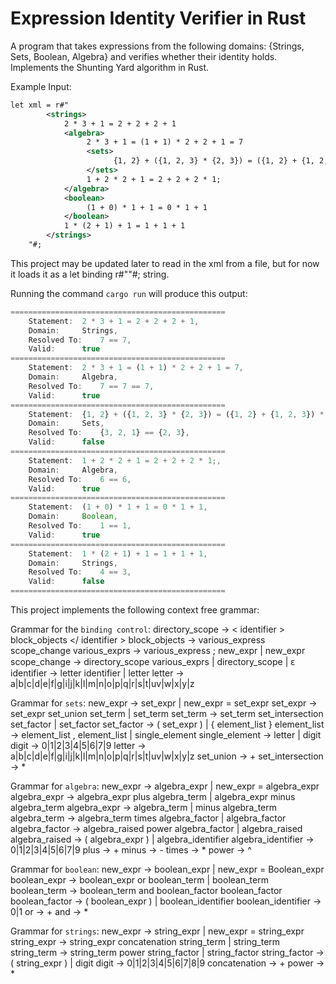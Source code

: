 # Expression Identity Verifier in Rust

A program that takes expressions from the following domains: {Strings, Sets, Boolean, Algebra} and verifies whether their identity holds. Implements the Shunting Yard algorithm in Rust.

Example Input:

```xml
let xml = r#"
        <strings>
            2 * 3 + 1 = 2 + 2 + 2 + 1 
            <algebra>
                 2 * 3 + 1 = (1 + 1) * 2 + 2 + 1 = 7
                 <sets>
                       {1, 2} + ({1, 2, 3} * {2, 3}) = ({1, 2} + {1, 2, 3}) * {2, 3}
                 </sets>
                 1 + 2 * 2 + 1 = 2 + 2 + 2 * 1;         
            </algebra>
            <boolean>
                 (1 + 0) * 1 + 1 = 0 * 1 + 1
            </boolean>
            1 * (2 + 1) + 1 = 1 + 1 + 1 
        </strings>
    "#;
```

This project may be updated later to read in the xml from a file, but for now it loads it as a let binding r#""#; string.

Running the command `cargo run` will produce this output:

```javascript
================================================
    Statement:  2 * 3 + 1 = 2 + 2 + 2 + 1,
    Domain:     Strings,
    Resolved To:    7 == 7,
    Valid:      true
================================================
    Statement:  2 * 3 + 1 = (1 + 1) * 2 + 2 + 1 = 7,
    Domain:     Algebra,
    Resolved To:    7 == 7 == 7,
    Valid:      true
================================================
    Statement:  {1, 2} + ({1, 2, 3} * {2, 3}) = ({1, 2} + {1, 2, 3}) * {2, 3},
    Domain:     Sets,
    Resolved To:    {3, 2, 1} == {2, 3},
    Valid:      false
================================================
    Statement:  1 + 2 * 2 + 1 = 2 + 2 + 2 * 1;,
    Domain:     Algebra,
    Resolved To:    6 == 6,
    Valid:      true
================================================
    Statement:  (1 + 0) * 1 + 1 = 0 * 1 + 1,
    Domain:     Boolean,
    Resolved To:    1 == 1,
    Valid:      true
================================================
    Statement:  1 * (2 + 1) + 1 = 1 + 1 + 1,
    Domain:     Strings,
    Resolved To:    4 == 3,
    Valid:      false
================================================
```

This project implements the following context free grammar:

Grammar for the `binding control`:
directory_scope → < identifier > block_objects </ identifier >
block_objects → various_express scope_change
various_exprs → various_express ; new_expr | new_expr
scope_change → directory_scope various_exprs | directory_scope | ԑ
identifier → letter identifier | letter
letter →  a|b|c|d|e|f|g|i|j|k|l|m|n|o|p|q|r|s|t|uv|w|x|y|z

Grammar for `sets`:
new_expr → set_expr | new_expr  =  set_expr
set_expr  → set_expr set_union set_term | set_term
set_term   → set_term set_intersection set_factor | set_factor
set_factor → ( set_expr ) | { element_list }
element_list → element_list , element_list | single_element
single_element → letter | digit
digit → 0|1|2|3|4|5|6|7|9
letter → a|b|c|d|e|f|g|i|j|k|l|m|n|o|p|q|r|s|t|uv|w|x|y|z
set_union  → +
set_intersection → *

Grammar for `algebra`:
new_expr → algebra_expr | new_expr = algebra_expr
algebra_expr  → algebra_expr plus algebra_term | algebra_expr minus algebra_term 
algebra_expr → algebra_term | minus algebra_term
algebra_term   → algebra_term times algebra_factor | algebra_factor
algebra_factor → algebra_raised power algebra_factor | algebra_raised
algebra_raised → ( algebra_expr ) | algebra_identifier
algebra_identifier → 0|1|2|3|4|5|6|7|9
plus → + 
minus →  -
times → *
power → ^

Grammar for `boolean`:
new_expr → boolean_expr | new_expr = Boolean_expr
boolean_expr  → boolean_expr or boolean_term | boolean_term
boolean_term → boolean_term and boolean_factor boolean_factor
boolean_factor → ( boolean_expr ) | boolean_identifier
boolean_identifier → 0|1
or → +
and → *

Grammar for `strings`:
new_expr → string_expr | new_expr = string_expr
string_expr  → string_expr concatenation string_term | string_term
string_term → string_term power string_factor | string_factor
string_factor → ( string_expr ) | digit
digit → 0|1|2|3|4|5|6|7|8|9
concatenation → +
power → *

